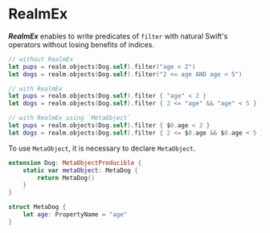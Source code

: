 # RealmEx

___RealmEx___ enables to write predicates of `filter` with natural Swift's operators without losing benefits of indices.

```swift
// without RealmEx
let pups = realm.objects(Dog.self).filter("age < 2")
let dogs = realm.objects(Dog.self).filter("2 <= age AND age < 5")

// with RealmEx
let pups = realm.objects(Dog.self).filter { "age" < 2 }
let dogs = realm.objects(Dog.self).filter { 2 <= "age" && "age" < 5 }

// with RealmEx using `MetaObject`
let pups = realm.objects(Dog.self).filter { $0.age < 2 }
let dogs = realm.objects(Dog.self).filter { 2 <= $0.age && $0.age < 5 }
```

To use `MetaObject`, it is necessary to declare `MetaObject`.

```swift
extension Dog: MetaObjectProducible {
    static var metaObject: MetaDog {
        return MetaDog()
    }
}

struct MetaDog {
    let age: PropertyName = "age"
}
```
